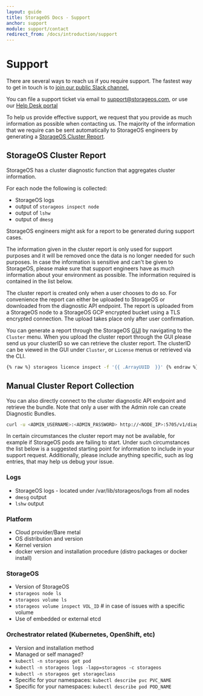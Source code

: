 ```yaml
---
layout: guide
title: StorageOS Docs - Support
anchor: support
module: support/contact
redirect_from: /docs/introduction/support
---
```


# Support

There are several ways to reach us if you require support. The fastest way to
get in touch is to [join our public Slack
channel.](https://slack.storageos.com) <script async defer
src="http://slack.storageos.com/slackin.js"></script>

You can file a support ticket via email to [
support@storageos.com](mailto:support@storageos.com), or use our [Help Desk
portal](https://support.storageos.com)

To help us provide effective support, we request that you provide as much
information as possible when contacting us. The majority of the information
that we require can be sent automatically to StorageOS engineers by generating
a [StorageOS Cluster
Report](/docs/support/contactus#storageos-cluster-report).

## StorageOS Cluster Report

StorageOS has a cluster diagnostic function that aggregates cluster information.

For each node the following is collected:

- StorageOS logs
- output of `storageos inspect node`
- output of `lshw`
- output of `dmesg`

StorageOS engineers might ask for a report to be generated during
support cases.

The information given in the cluster report is only used for support purposes
and it will be removed once the data is no longer needed for such purposes.
In case the information is sensitive and can't be given to StorageOS, please
make sure that support engineers have as much information about your
environment as possible. The information required is contained in the list
below.

The cluster report is created only when a user chooses to do so. For
convenience the report can either be uploaded to StorageOS or downloaded from
the diagnostic API endpoint. The report is uploaded from a StorageOS node to a
StorageOS GCP encrypted bucket using a TLS encrypted connection. The upload
takes place only after user confirmation.

You can generate a report through the StorageOS [GUI](/docs/reference/gui) by
navigating to the `Cluster` menu. When you upload the cluster report through
the GUI please send us your clusterID so we can retrieve the cluster report.
The clusterID can be viewed in the GUI under `Cluster`, or `License` menus or retrieved
via the CLI.
```bash
{% raw %} storageos licence inspect -f '{{ .ArrayUUID  }}' {% endraw %}
```

## Manual Cluster Report Collection

You can also directly connect to the cluster diagnostic API endpoint and
retrieve the bundle. Note that only a user with the Admin role can create
Diagnostic Bundles.
```bash
curl -u <ADMIN_USERNAME>:<ADMIN_PASSWORD> http://<NODE_IP>:5705/v1/diagnostics/cluster -o diagnostic.tar
```

In certain circumstances the cluster report may not be available, for example
if StorageOS pods are failing to start. Under such circumstances the list below
is a suggested starting point for information to include in your support
request. Additionally, please include anything specific, such as log entries,
that may help us debug your issue.

### Logs
- StorageOS logs - located under /var/lib/storageos/logs from all nodes
- `dmesg` output
- `lshw` output

### Platform
- Cloud provider/Bare metal
- OS distribution and version
- Kernel version
- docker version and installation procedure (distro packages or docker install)

### StorageOS
- Version of StorageOS
- `storageos node ls`
- `storageos volume ls`
- `storageos volume inspect VOL_ID` # in case of issues with a specific volume
- Use of embedded or external etcd

### Orchestrator related (Kubernetes, OpenShift, etc)
- Version and installation method
- Managed or self managed?
- `kubectl -n storageos get pod` 
- `kubectl -n storageos logs -lapp=storageos -c storageos`
- `kubectl -n storageos get storageclass`
- Specific for your namespaces: `kubectl describe pvc PVC_NAME` 
- Specific for your namespaces: `kubectl describe pod POD_NAME` 

